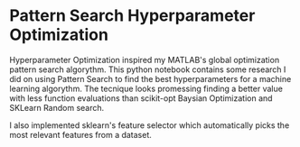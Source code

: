 # Pattern Search Hyperparameter Optimization
Hyperparameter Optimization inspired my MATLAB's global optimization pattern search algorythm. This python notebook contains some research I did on using Pattern Search to find the best hyperparameters for a machine learning algorythm.  The tecnique looks promessing finding a better value with less function evaluations than scikit-opt Baysian Optimization and SKLearn Random search.

I also implemented sklearn's feature selector which automatically picks the most relevant features from a dataset.

